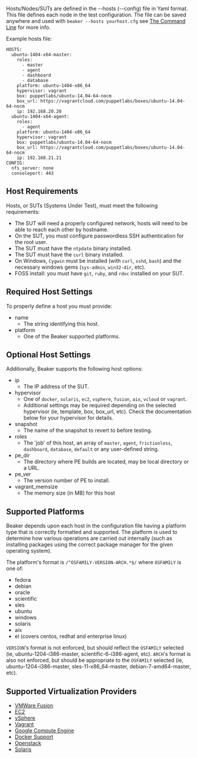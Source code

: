 Hosts/Nodes/SUTs are defined in the --hosts (--config) file in Yaml format.  This file defines each node in the test configuration. The file can be saved anywhere and used with `beaker --hosts yourhost.cfg` see [The Command Line](The-Command-Line.md) for more info.

Example hosts file:

    HOSTS:
      ubuntu-1404-x64-master:
        roles:
          - master
          - agent
          - dashboard
          - database
        platform: ubuntu-1404-x86_64
        hypervisor: vagrant
        box: puppetlabs/ubuntu-14.04-64-nocm
        box_url: https://vagrantcloud.com/puppetlabs/boxes/ubuntu-14.04-64-nocm
        ip: 192.168.20.20
      ubuntu-1404-x64-agent:
        roles:
          - agent
        platform: ubuntu-1404-x86_64
        hypervisor: vagrant
        box: puppetlabs/ubuntu-14.04-64-nocm
        box_url: https://vagrantcloud.com/puppetlabs/boxes/ubuntu-14.04-64-nocm
        ip: 192.168.21.21
    CONFIG:
      nfs_server: none
      consoleport: 443

## Host Requirements ##
Hosts, or SUTs (Systems Under Test), must meet the following requirements:
* The SUT will need a properly configured network, hosts will need to be able to reach each other by hostname.
* On the SUT, you must configure passwordless SSH authentication for the root user.
* The SUT must have the `ntpdate` binary installed.
* The SUT must have the `curl` binary installed.
* On Windows, `Cygwin` must be installed (with `curl`, `sshd`, `bash`) and the necessary windows gems (`sys-admin`, `win32-dir`, etc).
* FOSS install: you must have `git`, `ruby`, and `rdoc` installed on your SUT.

## Required Host Settings ##
To properly define a host you must provide:

* name
  * The string identifying this host.
* platform
  * One of the Beaker supported platforms.

## Optional Host Settings ##
Additionally, Beaker supports the following host options:

* ip
  * The IP address of the SUT.
* hypervisor
  * One of `docker`, `solaris`, `ec2`, `vsphere`, `fusion`, `aix`, `vcloud` or `vagrant`.
  * Additional settings may be required depending on the selected hypervisor (ie, template, box, box_url, etc).  Check the documentation below for your hypervisor for details.
* snapshot
  * The name of the snapshot to revert to before testing.
* roles
  * The 'job' of this host, an array of `master`, `agent`, `frictionless`, `dashboard`, `database`, `default` or any user-defined string.
* pe_dir
  * The directory where PE builds are located, may be local directory or a URL.
* pe_ver
  * The version number of PE to install.
* vagrant_memsize
  * The memory size (in MB) for this host

## Supported Platforms ##
Beaker depends upon each host in the configuration file having a platform type that is correctly formatted and supported.  The platform is used to determine how various operations are carried out internally (such as installing packages using the correct package manager for the given operating system).

The platform's format is `/^OSFAMILY-VERSION-ARCH.*$/` where `OSFAMILY` is one of:

* fedora
* debian
* oracle
* scientific
* sles
* ubuntu
* windows
* solaris
* aix
* el (covers centos, redhat and enterprise linux)

`VERSION`'s format is not enforced, but should reflect the `OSFAMILY` selected (ie, ubuntu-1204-i386-master, scientific-6-i386-agent, etc).  `ARCH`'s format is also not enforced, but should be appropriate to the `OSFAMILY` selected (ie, ubuntu-1204-i386-master, sles-11-x86_64-master, debian-7-amd64-master, etc).

## Supported Virtualization Providers ##
* [VMWare Fusion](VMWare-Fusion-Support.md)
* [EC2](EC2-Support.md)
* [vSphere](vSphere-Support.md)
* [Vagrant](Vagrant-Support.md)
* [Google Compute Engine](Google-Compute-Engine-Support.md)
* [Docker Support](Docker-Support.md)
* [Openstack](Openstack-Support.md)
* [Solaris](Solaris-Support.md)
